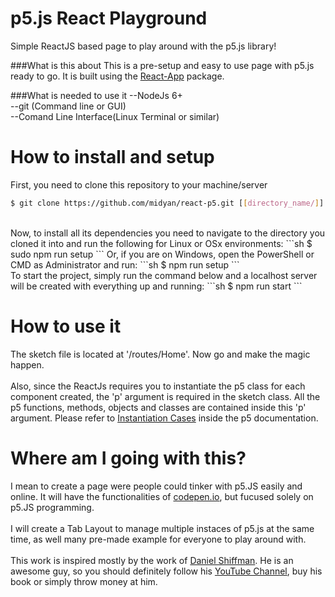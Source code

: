 # p5.js React Playground
 Simple ReactJS based page to play around with the p5.js library!



###What is this about
  This is a pre-setup and easy to use page with p5.js ready to go. It is built using the <a href="https://github.com/kriasoft/react-app">React-App<a> package.



###What is needed to use it
  --NodeJs 6+<br>
  --git (Command line or GUI)<br>
  --Comand Line Interface(Linux Terminal or similar)<br>

# How to install and setup
  First, you need to clone this repository to your machine/server  
  ```sh
  $ git clone https://github.com/midyan/react-p5.git [[directory_name/]]
  ```
  <br>
  Now, to install all its dependencies you need to navigate to the directory you cloned it into and run the following for Linux or OSx environments:  
  ```sh
  $ sudo npm run setup
  ```
  Or, if you are on Windows, open the PowerShell or CMD as Administrator and run:
  ```sh
  $ npm run setup
  ```
  <br>
  To start the project, simply run the command below and a localhost server will be created with everything up and running:
  ```sh
  $ npm run start
  ```


# How to use it
  The sketch file is located at '/routes/Home'. Now go and make the magic happen.<br><br>Also, since the ReactJs requires you to instantiate the p5 class for each component created, the 'p' argument is required in the sketch class. All the p5 functions, methods, objects and classes are contained inside this 'p' argument. Please refer to <a href='https://github.com/processing/p5.js/wiki/Instantiation-Cases'>Instantiation Cases</a> inside the p5 documentation.

# Where am I going with this?
  I mean to create a page were people could tinker with p5.JS easily and online. It will have the functionalities of <a href='http://codepen.io/'>codepen.io</a>, but fucused solely on p5.JS programming.<br><br>I will create a Tab Layout to manage multiple instaces of p5.js at the same time, as well many pre-made example for everyone to play around with.<br><br>This work is inspired mostly by the work of <a href='http://shiffman.net/'>Daniel Shiffman</a>. He is an awesome guy, so you should definitely follow his <a href='https://www.youtube.com/user/shiffman'>YouTube Channel</a>, buy his book or simply throw money at him.
